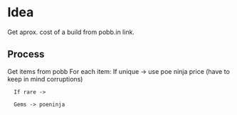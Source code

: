 # Idea
Get aprox. cost of a build from pobb.in link.

## Process
Get items from pobb
    For each item:
      If unique -> use poe ninja price
        (have to keep in mind corruptions)
        
      If rare -> 

      Gems -> poeninja
